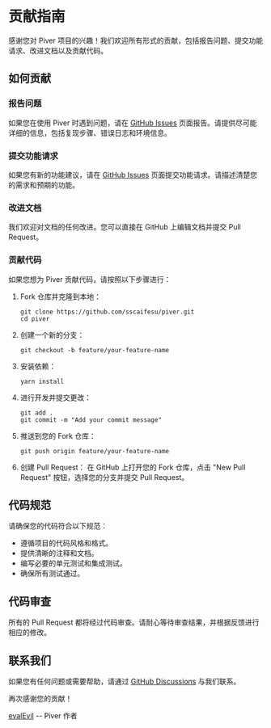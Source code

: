 # 贡献指南

感谢您对 Piver 项目的兴趣！我们欢迎所有形式的贡献，包括报告问题、提交功能请求、改进文档以及贡献代码。

## 如何贡献

### 报告问题

如果您在使用 Piver 时遇到问题，请在 [GitHub Issues](https://github.com/sscaifesu/piver/issues) 页面报告。请提供尽可能详细的信息，包括复现步骤、错误日志和环境信息。

### 提交功能请求

如果您有新的功能建议，请在 [GitHub Issues](https://github.com/sscaifesu/piver/issues) 页面提交功能请求。请描述清楚您的需求和预期的功能。

### 改进文档

我们欢迎对文档的任何改进。您可以直接在 GitHub 上编辑文档并提交 Pull Request。

### 贡献代码

如果您想为 Piver 贡献代码，请按照以下步骤进行：

1. Fork 仓库并克隆到本地：
   ```
   git clone https://github.com/sscaifesu/piver.git
   cd piver
   ```

2. 创建一个新的分支：
   ```
   git checkout -b feature/your-feature-name
   ```

3. 安装依赖：
   ```
   yarn install
   ```

4. 进行开发并提交更改：
   ```
   git add .
   git commit -m "Add your commit message"
   ```

5. 推送到您的 Fork 仓库：
   ```
   git push origin feature/your-feature-name
   ```

6. 创建 Pull Request：
   在 GitHub 上打开您的 Fork 仓库，点击 "New Pull Request" 按钮，选择您的分支并提交 Pull Request。

## 代码规范

请确保您的代码符合以下规范：

- 遵循项目的代码风格和格式。
- 提供清晰的注释和文档。
- 编写必要的单元测试和集成测试。
- 确保所有测试通过。

## 代码审查

所有的 Pull Request 都将经过代码审查。请耐心等待审查结果，并根据反馈进行相应的修改。

## 联系我们

如果您有任何问题或需要帮助，请通过 [GitHub Discussions](https://github.com/sscaifesu/piver/discussions) 与我们联系。

再次感谢您的贡献！

[evalEvil](https://github.com/evalEvil) -- Piver 作者